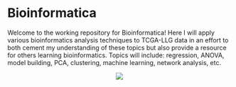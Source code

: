 # Bioinformatica

Welcome to the working repository for Bioinformatica! Here I will apply various bioinformatics analysis techniques to TCGA-LLG data in an effort to both cement my understanding of these topics but also provide a resource for others learning bioinformatics. Topics will include: regression, ANOVA, model building, PCA, clustering, machine learning, network analysis, etc.

<p align="center">
    <img src="https://github.com/BioNomad/Bioinforpedia/blob/main/images/info_graphic.PNG" />
</p>

